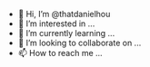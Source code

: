 - 👋 Hi, I’m @thatdanielhou
- 👀 I’m interested in ...
- 🌱 I’m currently learning ...
- 💞️ I’m looking to collaborate on ...
- 📫 How to reach me ...

<!---
thatdanielhou/thatdanielhou is a ✨ special ✨ repository because its `README.md` (this file) appears on your GitHub profile.
You can click the Preview link to take a look at your changes.
--->
